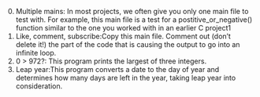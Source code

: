 0. Multiple mains: In most projects, we often give you only one main file to test with. 
For example, this main file is a test for a postitive_or_negative() function 
similar to the one you worked with in an earlier C project1
1.  Like, comment, subscribe:Copy this main file. Comment out (don’t delete it!)
 the part of the code that is causing the output to go into an infinite loop.
2. 0 > 972?: This program prints the largest of three integers.
3. Leap year:This program converts a date to the day of year and determines 
how many days are left in the year, taking leap year into consideration.
